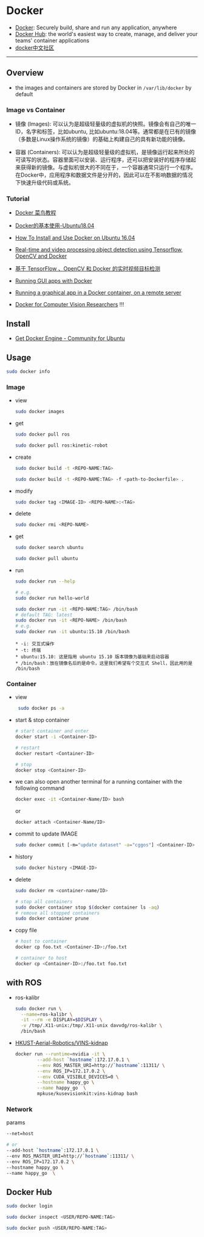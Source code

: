 # Docker

* [Docker](https://docker.com/): Securely build, share and run any application, anywhere
* [Docker Hub](https://hub.docker.com/): the world's easiest way to create, manage, and deliver your teams' container applications
* [docker中文社区](https://docker.org.cn/)

---

## Overview

* the images and containers are stored by Docker in `/var/lib/docker` by default

### Image vs Container

* 镜像 (Images): 可以认为是超级轻量级的虚拟机的快照。镜像会有自己的唯一ID，名字和标签，比如ubuntu, 比如ubuntu:18.04等。通常都是在已有的镜像（多数是Linux操作系统的镜像）的基础上构建自己的具有新功能的镜像。

* 容器 (Containers): 可以认为是超级轻量级的虚拟机，是镜像运行起来所处的可读写的状态。容器里面可以安装、运行程序，还可以把安装好的程序存储起来获得新的镜像。与虚拟机很大的不同在于，一个容器通常只运行一个程序。在Docker中，应用程序和数据文件是分开的，因此可以在不影响数据的情况下快速升级代码或系统。

### Tutorial

* [Docker 菜鸟教程](https://www.runoob.com/docker/docker-tutorial.html)

* [Docker的基本使用-Ubuntu18.04](https://blog.csdn.net/woodcorpse/article/details/80601899)

* [How To Install and Use Docker on Ubuntu 16.04](https://www.digitalocean.com/community/tutorials/how-to-install-and-use-docker-on-ubuntu-16-04)

* [Real-time and video processing object detection using Tensorflow, OpenCV and Docker](https://towardsdatascience.com/real-time-and-video-processing-object-detection-using-tensorflow-opencv-and-docker-2be1694726e5)
* [基于 TensorFlow 、OpenCV 和 Docker 的实时视频目标检测](https://www.leiphone.com/news/201807/V0dTefBD2QgNPwLj.html)

* [Running GUI apps with Docker](http://fabiorehm.com/blog/2014/09/11/running-gui-apps-with-docker/)

* [Running a graphical app in a Docker container, on a remote server](https://blog.yadutaf.fr/2017/09/10/running-a-graphical-app-in-a-docker-container-on-a-remote-server/)

* [Docker for Computer Vision Researchers](https://kusemanohar.info/2018/10/03/docker-for-computer-vision-researchers/) !!!


## Install

* [Get Docker Engine - Community for Ubuntu](https://docs.docker.com/install/linux/docker-ce/ubuntu/)


## Usage

```sh
sudo docker info
```

### Image

* view
  ```sh
  sudo docker images
  ```

* get
  ```sh
  sudo docker pull ros

  sudo docker pull ros:kinetic-robot
  ```

* create
  ```sh
  sudo docker build -t <REPO-NAME:TAG>

  sudo docker build -t <REPO-NAME:TAG> -f <path-to-Dockerfile> .
  ```

* modify
  ```sh
  sudo docker tag <IMAGE-ID> <REPO-NAME>:<TAG>
  ```

* delete
  ```sh
  sudo docker rmi <REPO-NAME>
  ```

* get
  ```sh
  sudo docker search ubuntu

  sudo docker pull ubuntu
  ```

* run
  ```sh
  sudo docker run --help

  # e.g.
  sudo docker run hello-world
  
  sudo docker run -it <REPO-NAME:TAG> /bin/bash
  # default TAG: latest
  sudo docker run -it <REPO-NAME> /bin/bash
  # e.g.
  sudo docker run -it ubuntu:15.10 /bin/bash
  ```
      * -i: 交互式操作
      * -t: 终端
      * ubuntu:15.10: 这是指用 ubuntu 15.10 版本镜像为基础来启动容器
      * /bin/bash：放在镜像名后的是命令，这里我们希望有个交互式 Shell，因此用的是 /bin/bash

### Container

* view
  ```sh
   sudo docker ps -a
  ```

* start & stop container
  ```sh
  # start container and enter
  docker start -i <Container-ID>

  # restart
  docker restart <Container-ID>
  
  # stop
  docker stop <Container-ID>
  ```

* we can also open another terminal for a running container with the following command
  ```sh
  docker exec -it <Container-Name/ID> bash
  ```
  or
  ```sh
  docker attach <Container-Name/ID>
  ```

* commit to update IMAGE
  ```sh
  sudo docker commit [-m="update dataset" -a="cggos"] <Container-ID> <REPO-NAME:TAG>
  ```

* history
  ```sh
  sudo docker history <IMAGE-ID>
  ```

* delete
  ```sh
  sudo docker rm <container-name/ID>

  # stop all containers
  sudo docker container stop $(docker container ls -aq)
  # remove all stopped containers
  sudo docker container prune
  ```

* copy file
  ```sh
  # host to container
  docker cp foo.txt <Container-ID>:/foo.txt

  # container to host
  docker cp <Container-ID>:/foo.txt foo.txt
  ```


## with ROS

* ros-kalibr
  ```sh
  sudo docker run \
    --name=ros-kalibr \
    -it --rm -e DISPLAY=$DISPLAY \
    -v /tmp/.X11-unix:/tmp/.X11-unix davvdg/ros-kalibr \
    /bin/bash
  ```

* [HKUST-Aerial-Robotics/VINS-kidnap](https://github.com/HKUST-Aerial-Robotics/VINS-kidnap)
  ```sh
  docker run --runtime=nvidia -it \
          --add-host `hostname`:172.17.0.1 \
          --env ROS_MASTER_URI=http://`hostname`:11311/ \
          --env ROS_IP=172.17.0.2 \
          --env CUDA_VISIBLE_DEVICES=0 \
          --hostname happy_go \
          --name happy_go  \
          mpkuse/kusevisionkit:vins-kidnap bash
  ```

### Network

params

```sh
--net=host

# or
--add-host `hostname`:172.17.0.1 \
--env ROS_MASTER_URI=http://`hostname`:11311/ \
--env ROS_IP=172.17.0.2 \
--hostname happy_go \
--name happy_go  \
```

## Docker Hub

```sh
sudo docker login

sudo docker inspect <USER/REPO-NAME:TAG>

sudo docker push <USER/REPO-NAME:TAG>
```
